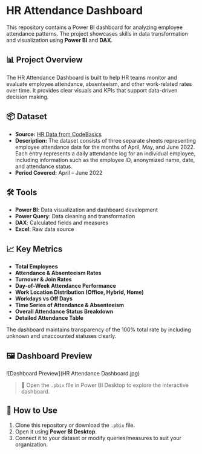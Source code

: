 # HR Attendance Dashboard
This repository contains a Power BI dashboard for analyzing employee attendance patterns. The project showcases skills in data transformation and visualization using **Power BI** and **DAX**.

## 📊 Project Overview
The HR Attendance Dashboard is built to help HR teams monitor and evaluate employee attendance, absenteeism, and other work-related rates over time. It provides clear visuals and KPIs that support data-driven decision making.

## 📦 Dataset
- **Source:** [HR Data from CodeBasics](https://codebasics.io/resources/resume-project-data-analytics)
- **Description:** The dataset consists of three separate sheets representing employee attendance data for the months of April, May, and June 2022. Each entry represents a daily attendance log for an individual employee, including information such as the employee ID, anonymized name, date, and attendance status.
- **Period Covered:** April – June 2022

## 🛠 Tools
- **Power BI**: Data visualization and dashboard development
- **Power Query**: Data cleaning and transformation
- **DAX**: Calculated fields and measures
- **Excel**: Raw data source

## 📈 Key Metrics

- **Total Employees**  
- **Attendance & Absenteeism Rates**  
- **Turnover & Join Rates**  
- **Day-of-Week Attendance Performance**  
- **Work Location Distribution (Office, Hybrid, Home)**  
- **Workdays vs Off Days**  
- **Time Series of Attendance & Absenteeism**  
- **Overall Attendance Status Breakdown**  
- **Detailed Attendance Table**

The dashboard maintains transparency of the 100% total rate by including unknown and unaccounted statuses clearly.


## 🖼 Dashboard Preview

![Dashboard Preview](HR Attendance Dashboard.jpg)

> 📁 Open the `.pbix` file in Power BI Desktop to explore the interactive dashboard.


## 📌 How to Use

1. Clone this repository or download the `.pbix` file.
2. Open it using **Power BI Desktop**.
3. Connect it to your dataset or modify queries/measures to suit your organization.
